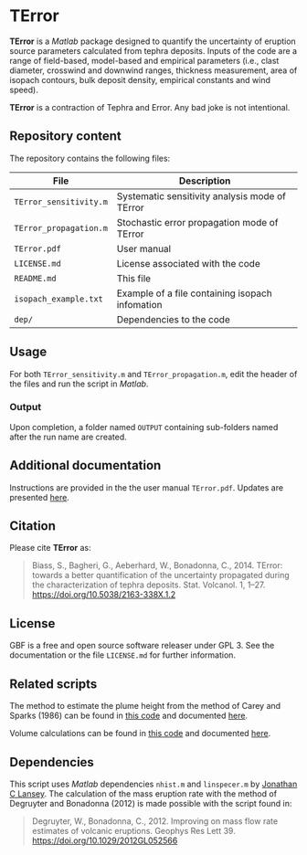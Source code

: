 # TError

**TError** is a *Matlab* package designed to quantify the uncertainty of eruption source parameters calculated from tephra deposits. Inputs of the code are a range of field-based, model-based and empirical parameters (i.e., clast diameter, crosswind and downwind ranges, thickness measurement, area of isopach contours, bulk deposit density, empirical constants and wind speed).

**TError** is a contraction of Tephra and Error. Any bad joke is not intentional.

## Repository content

The repository contains the following files:

File | Description
----- | ------
`TError_sensitivity.m` | Systematic sensitivity analysis mode of TError
`TError_propagation.m` | Stochastic error propagation mode of TError
`TError.pdf` | User manual
`LICENSE.md` | License associated with the code
`README.md` | This file
`isopach_example.txt` | Example of a file containing isopach infomation
`dep/` | Dependencies to the code

## Usage
For both `TError_sensitivity.m` and `TError_propagation.m`, edit the header of the files and run the script in *Matlab*.

### Output
Upon completion, a folder named `OUTPUT` containing sub-folders named after the run name are created.


## Additional documentation
Instructions are provided in the the user manual `TError.pdf`. Updates are presented [here](https://e5k.github.io/pages/terror).


## Citation
Please cite **TError** as:
> Biass, S., Bagheri, G., Aeberhard, W., Bonadonna, C., 2014. TError: towards a better quantification of the uncertainty propagated during the characterization of tephra deposits. Stat. Volcanol. 1, 1–27. https://doi.org/10.5038/2163-338X.1.2

## License
GBF is a free and open source software releaser under GPL 3. See the documentation or the file `LICENSE.md` for further information.

## Related scripts
The method to estimate the plume height from the method of Carey and Sparks (1986) can be found in [this code](https://github.com/e5k/CareySparks86_Matlab) and documented [here](https://e5k.github.io/pages/cs86).

Volume calculations can be found in [this code](https://github.com/e5k/TephraFits) and documented [here](https://e5k.github.io/pages/tephrafits).

## Dependencies
This script uses *Matlab* dependencies `nhist.m` and `linspecer.m` by [Jonathan C Lansey](https://www.mathworks.com/matlabcentral/profile/authors/302713-jonathan-c-lansey). The calculation of the mass eruption rate with the method of Degruyter and Bonadonna (2012) is made possible with the script found in:
> Degruyter, W., Bonadonna, C., 2012. Improving on mass flow rate estimates of volcanic eruptions. Geophys Res Lett 39. https://doi.org/10.1029/2012GL052566